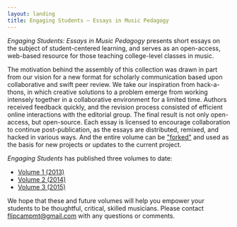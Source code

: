 ```yaml
---
layout: landing
title: Engaging Students – Essays in Music Pedagogy
---
```

_Engaging Students: Essays in Music Pedagogy_ presents short essays on the subject of student-centered learning, and serves as an open-access, web-based resource for those teaching college-level classes in music.

The motivation behind the assembly of this collection was drawn in part from our vision for a new format for scholarly communication based upon collaborative and swift peer review. We take our inspiration from hack-a-thons, in which creative solutions to a problem emerge from working intensely together in a collaborative environment for a limited time. Authors received feedback quickly, and the revision process consisted of efficient online interactions with the editorial group. The final result is not only open-access, but open-source. Each essay is licensed to encourage collaboration to continue post-publication, as the essays are distributed, remixed, and hacked in various ways. And the entire volume can be ["forked"](http://www.hybridpedagogy.com/Journal/files/GitHub_for_Academics.html) and used as the basis for new projects or updates to the current project.

*Engaging Students* has published three volumes to date:

- [Volume 1 (2013)](http://flipcamp.org/engagingstudents/toc.html)  
- [Volume 2 (2014)](http://flipcamp.org/engagingstudents2/)  
- [Volume 3 (2015)](http://flipcamp.org/engagingstudents3/)
 
We hope that these and future volumes will help you empower your students to be thoughtful, critical, skilled musicians. Please contact [flipcampmt@gmail.com](mailto:flipcampmt@gmail.com) with any questions or comments.

